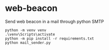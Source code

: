 # web-beacon
Send web beacon in a mail through python SMTP
```
python -m venv venv
.\venv\Scripts\activate
python -m pip install -r requirements.txt
python mail_sender.py
```
